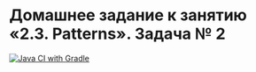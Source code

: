 # Домашнее задание к занятию «2.3. Patterns». Задача № 2
[![Java CI with Gradle](https://github.com/rtmwrk/jhw17_1/actions/workflows/gradle.yml/badge.svg?event=push)](https://github.com/rtmwrk/jhw17_1/actions/workflows/gradle.yml)
